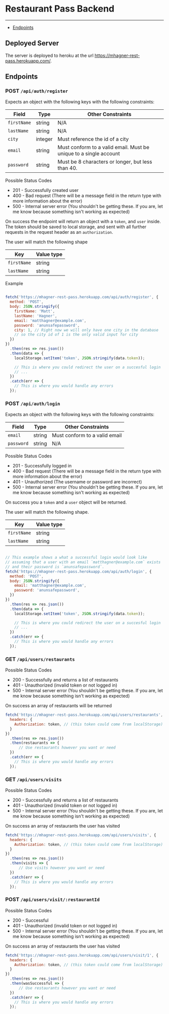 # Restaurant Pass Backend
---

* [Endpoints](#endpoints)

## Deployed Server

The server is deployed to heroku at the url [https:\/\/mhagner-rest-pass.herokuapp.com/](https://mhagner-rest-pass.herokuapp.com/).

## Endpoints

### POST `/api/auth/register`

Expects an object with the following keys with the following constraints:

| Field | Type | Other Constraints |
| ---- | --- | --- |
| `firstName` | string | N/A |
| `lastName` | string | N/A |
| `city` | integer | Must reference the id of a city |
| `email` | string | Must conform to a valid email. Must be unique to a single account |
| `password` | string | Must be 8 characters or longer, but less than 40. |

Possible Status Codes
* 201 - Successfully created user
* 400 - Bad request (There will be a message field in the return type with more
    information about the error)
* 500 - Internal server error (You shouldn't be getting these. If you are, let
    me know because something isn't working as expected)

On success the endpoint will return an object with a `token`, and `user` inside. The token
should be saved to local storage, and sent with all further requests in the
request header as an `authorization`.

The user will match the following shape

| Key | Value type |
| --- | --- |
| `firstName` | string |
| `lastName` | string |

Example

```js

fetch('https://mhagner-rest-pass.herokuapp.com/api/auth/register', {
  method: 'POST',
  body: JSON.stringify({
    firstName: 'Matt',
    lastName: 'Hagner',
    email: 'matthagner@example.com',
    password: 'anunsafepassword',
    city: 1, // Right now we will only have one city in the database
    // so the city id of 1 is the only valid input for city
  })
})
  .then(res => res.json())
  .then(data => {
    localStorage.setItem('token', JSON.stringify(data.token));

    // This is where you could redirect the user on a succesful login
    // ...
  })
  .catch(err => {
    // This is where you would handle any errors
  });

```

### POST `/api/auth/login`

Expects an object with the following keys with the following constraints:

| Field | Type | Other Constraints |
| ---- | --- | --- |
| `email` | string | Must conform to a valid email |
| `password` | string | N/A |

Possible Status Codes
* 201 - Successfully logged in
* 400 - Bad request (There will be a message field in the return type with more
    information about the error)
* 401 - Unauthorized (The username or password are incorrect)
* 500 - Internal server error (You shouldn't be getting these. If you are, let
    me know because something isn't working as expected)

On success you a `token` and a `user` object will be returned. 

The user will match the following shape.

| Key | Value type |
| --- | --- |
| `firstName` | string |
| `lastName` | string |

```js

// This example shows a what a successful login would look like
// assuming that a user with an email `matthagner@example.com` exists
// and their password is `anunsafepassword`.
fetch('https://mhagner-rest-pass.herokuapp.com/api/auth/login', {
  method: 'POST',
  body: JSON.stringify({
    email: 'matthagner@example.com',
    password: 'anunsafepassword',
  })
})
  .then(res => res.json())
  .then(data => {
    localStorage.setItem('token', JSON.stringify(data.token));

    // This is where you could redirect the user on a succesful login
    // ...
  })
  .catch(err => {
    // This is where you would handle any errors
  });

```

### GET `/api/users/restaurants`

Possible Status Codes
* 200 - Successfully and returns a list of restaurants 
* 401 - Unauthorized (invalid token or not logged in)
* 500 - Internal server error (You shouldn't be getting these. If you are, let
    me know because something isn't working as expected)

On success an array of restaurants will be returned 

```js
fetch('https://mhagner-rest-pass.herokuapp.com/api/users/restaurants', {
  headers: {
    Authorization: token, // (this token could come from localStorage)
  }
})
  .then(res => res.json())
  .then(restaurants => {
      // Use restaurants however you want or need
  })
  .catch(err => {
    // This is where you would handle any errors
  });

```

### GET `/api/users/visits`

Possible Status Codes
* 200 - Successfully and returns a list of restaurants 
* 401 - Unauthorized (invalid token or not logged in)
* 500 - Internal server error (You shouldn't be getting these. If you are, let
    me know because something isn't working as expected)

On success an array of restaurants the user has visited

```js
fetch('https://mhagner-rest-pass.herokuapp.com/api/users/visits', {
  headers: {
    Authorization: token, // (this token could come from localStorage)
  }
})
  .then(res => res.json())
  .then(visits => {
      // Use visits however you want or need
  })
  .catch(err => {
    // This is where you would handle any errors
  });
```

### POST `/api/users/visit/:restaurantId`

Possible Status Codes
* 200 - Successful 
* 401 - Unauthorized (invalid token or not logged in)
* 500 - Internal server error (You shouldn't be getting these. If you are, let
    me know because something isn't working as expected)

On success an array of restaurants the user has visited

```js
fetch('https://mhagner-rest-pass.herokuapp.com/api/users/visit/1', {
  headers: {
    Authorization: token, // (this token could come from localStorage)
  }
})
  .then(res => res.json())
  .then(wasSuccessful => {
      // Use restaurants however you want or need
  })
  .catch(err => {
    // This is where you would handle any errors
  });
```

